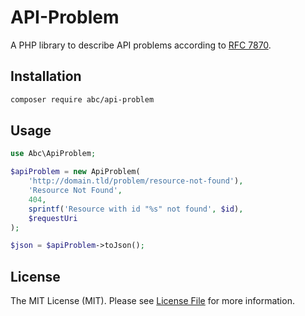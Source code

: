 API-Problem
===========

A PHP library to describe API problems according to [RFC 7870](https://tools.ietf.org/html/rfc7807).

## Installation

```bash
composer require abc/api-problem
```

## Usage

```php
use Abc\ApiProblem;

$apiProblem = new ApiProblem(
    'http://domain.tld/problem/resource-not-found'),
    'Resource Not Found',
    404,
    sprintf('Resource with id "%s" not found', $id),
    $requestUri
);

$json = $apiProblem->toJson();
```

## License

The MIT License (MIT). Please see [License File](./LICENSE) for more information.
